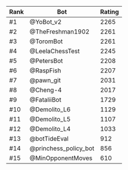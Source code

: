 Rank|Bot|Rating
---|---|---
#1|@YoBot_v2|2265
#2|@TheFreshman1902|2261
#3|@ToromBot|2261
#4|@LeelaChessTest|2245
#5|@PetersBot|2208
#6|@RaspFish|2207
#7|@pawn_git|2031
#8|@Cheng-4|2017
#9|@FataliiBot|1729
#10|@Demolito_L6|1129
#11|@Demolito_L5|1107
#12|@Demolito_L4|1033
#13|@botTideEval|912
#14|@princhess_policy_bot|856
#15|@MinOpponentMoves|610
